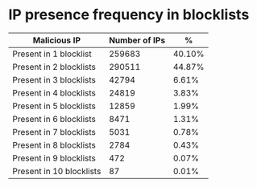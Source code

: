 # IP presence frequency in blocklists
| Malicious IP | Number of IPs | % |
|----|----|----|
| Present in 1 blocklist | 259683 | 40.10% |
| Present in 2 blocklists | 290511 | 44.87% |
| Present in 3 blocklists | 42794 | 6.61% |
| Present in 4 blocklists | 24819 | 3.83% |
| Present in 5 blocklists | 12859 | 1.99% |
| Present in 6 blocklists | 8471 | 1.31% |
| Present in 7 blocklists | 5031 | 0.78% |
| Present in 8 blocklists | 2784 | 0.43% |
| Present in 9 blocklists | 472 | 0.07% |
| Present in 10 blocklists | 87 | 0.01% |
